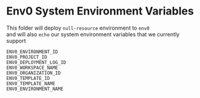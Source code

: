 # Env0 System Environment Variables

This folder will deploy `null-resource` environment to `env0` <br> 
and will also `echo` our system environment variables that we currently support <br>
```shell
ENV0_ENVIRONMENT_ID
ENV0_PROJECT_ID
ENV0_DEPLOYMENT_LOG_ID
ENV0_WORKSPACE_NAME
ENV0_ORGANIZATION_ID
ENV0_TEMPLATE_ID
ENV0_TEMPLATE_NAME
ENV0_ENVIRONMENT_NAME
```